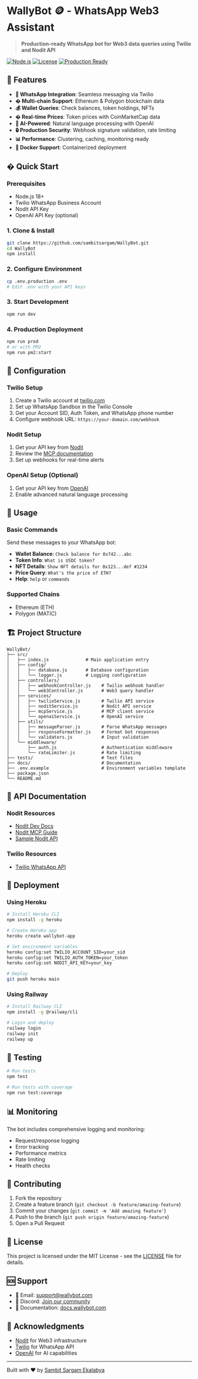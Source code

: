 # WallyBot 🪙 - WhatsApp Web3 Assistant

> **Production-ready WhatsApp bot for Web3 data queries using Twilio and Nodit API**

[![Node.js](https://img.shields.io/badge/Node.js-18+-green.svg)](https://nodejs.org/)
[![License](https://img.shields.io/badge/License-MIT-blue.svg)](LICENSE)
[![Production Ready](https://img.shields.io/badge/Production-Ready-brightgreen.svg)]()

## 🌟 Features

- **💬 WhatsApp Integration**: Seamless messaging via Twilio
- **� Multi-chain Support**: Ethereum & Polygon blockchain data
- **💰 Wallet Queries**: Check balances, token holdings, NFTs
- **� Real-time Prices**: Token prices with CoinMarketCap data
- **🤖 AI-Powered**: Natural language processing with OpenAI
- **🔒 Production Security**: Webhook signature validation, rate limiting
- **📊 Performance**: Clustering, caching, monitoring ready
- **🐳 Docker Support**: Containerized deployment

## � Quick Start

### Prerequisites
- Node.js 18+
- Twilio WhatsApp Business Account
- Nodit API Key
- OpenAI API Key (optional)

### 1. Clone & Install
```bash
git clone https://github.com/sambitsargam/WallyBot.git
cd WallyBot
npm install
```

### 2. Configure Environment
```bash
cp .env.production .env
# Edit .env with your API keys
```

### 3. Start Development
```bash
npm run dev
```

### 4. Production Deployment
```bash
npm run prod
# or with PM2
npm run pm2:start
```

## 🔑 Configuration

### Twilio Setup
1. Create a Twilio account at [twilio.com](https://twilio.com)
2. Set up WhatsApp Sandbox in the Twilio Console
3. Get your Account SID, Auth Token, and WhatsApp phone number
4. Configure webhook URL: `https://your-domain.com/webhook`

### Nodit Setup
1. Get your API key from [Nodit](https://docs.nodit.io)
2. Review the [MCP documentation](https://docs.nodit.io/mcp)
3. Set up webhooks for real-time alerts

### OpenAI Setup (Optional)
1. Get your API key from [OpenAI](https://platform.openai.com)
2. Enable advanced natural language processing

## 📱 Usage

### Basic Commands

Send these messages to your WhatsApp bot:

- **Wallet Balance**: `Check balance for 0x742...abc`
- **Token Info**: `What is USDC token?`
- **NFT Details**: `Show NFT details for 0x123...def #1234`
- **Price Query**: `What's the price of ETH?`
- **Help**: `help` or `commands`

### Supported Chains
- Ethereum (ETH)
- Polygon (MATIC)

## 🏗️ Project Structure

```
WallyBot/
├── src/
│   ├── index.js              # Main application entry
│   ├── config/
│   │   ├── database.js       # Database configuration
│   │   └── logger.js         # Logging configuration
│   ├── controllers/
│   │   ├── webhookController.js    # Twilio webhook handler
│   │   └── web3Controller.js       # Web3 query handler
│   ├── services/
│   │   ├── twilioService.js        # Twilio API service
│   │   ├── noditService.js         # Nodit API service
│   │   ├── mcpService.js           # MCP client service
│   │   └── openaiService.js        # OpenAI service
│   ├── utils/
│   │   ├── messageParser.js        # Parse WhatsApp messages
│   │   ├── responseFormatter.js    # Format bot responses
│   │   └── validators.js           # Input validation
│   └── middleware/
│       ├── auth.js                 # Authentication middleware
│       └── rateLimiter.js          # Rate limiting
├── tests/                          # Test files
├── docs/                           # Documentation
├── .env.example                    # Environment variables template
├── package.json
└── README.md
```

## 🔗 API Documentation

### Nodit Resources
- [Nodit Dev Docs](https://docs.nodit.io)
- [Nodit MCP Guide](https://docs.nodit.io/mcp)
- [Sample Nodit API](https://docs.nodit.io/web3-api/token)

### Twilio Resources
- [Twilio WhatsApp API](https://www.twilio.com/docs/whatsapp)

## 🚀 Deployment

### Using Heroku
```bash
# Install Heroku CLI
npm install -g heroku

# Create Heroku app
heroku create wallybot-app

# Set environment variables
heroku config:set TWILIO_ACCOUNT_SID=your_sid
heroku config:set TWILIO_AUTH_TOKEN=your_token
heroku config:set NODIT_API_KEY=your_key

# Deploy
git push heroku main
```

### Using Railway
```bash
# Install Railway CLI
npm install -g @railway/cli

# Login and deploy
railway login
railway init
railway up
```

## 🧪 Testing

```bash
# Run tests
npm test

# Run tests with coverage
npm run test:coverage
```

## 📊 Monitoring

The bot includes comprehensive logging and monitoring:

- Request/response logging
- Error tracking
- Performance metrics
- Rate limiting
- Health checks

## 🤝 Contributing

1. Fork the repository
2. Create a feature branch (`git checkout -b feature/amazing-feature`)
3. Commit your changes (`git commit -m 'Add amazing feature'`)
4. Push to the branch (`git push origin feature/amazing-feature`)
5. Open a Pull Request

## 📝 License

This project is licensed under the MIT License - see the [LICENSE](LICENSE) file for details.

## 🆘 Support

- 📧 Email: support@wallybot.com
- 💬 Discord: [Join our community](https://discord.gg/wallybot)
- 📖 Documentation: [docs.wallybot.com](https://docs.wallybot.com)

## 🙏 Acknowledgments

- [Nodit](https://nodit.io) for Web3 infrastructure
- [Twilio](https://twilio.com) for WhatsApp API
- [OpenAI](https://openai.com) for AI capabilities

---

Built with ❤️ by [Sambit Sargam Ekalabya](https://github.com/sambitsargam)
